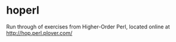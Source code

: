 # hoperl
Run through of exercises from Higher-Order Perl, located online at http://hop.perl.plover.com/
